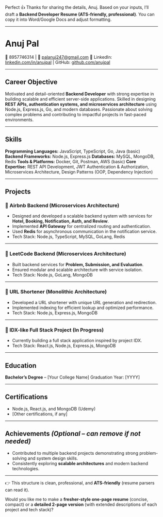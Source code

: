 Perfect 👍 Thanks for sharing the details, Anuj.
Based on your inputs, I’ll draft a **Backend Developer Resume (ATS-friendly, professional)**. You can copy it into Word/Google Docs and adjust formatting.

---

# **Anuj Pal**

📱 8957746314 | 📧 [palanuj247@gmail.com](mailto:palanuj247@gmail.com)
🔗 LinkedIn: [linkedin.com/in/anujpal](https://linkedin.com/in/anujpal) | GitHub: [github.com/anujpal](https://github.com/anujpal)

---

## **Career Objective**

Motivated and detail-oriented **Backend Developer** with strong expertise in building scalable and efficient server-side applications. Skilled in designing **REST APIs, authentication systems, and microservices architecture** using Node.js, Express.js, Go, and modern databases. Passionate about solving complex problems and contributing to impactful projects in fast-paced environments.

---

## **Skills**

**Programming Languages:** JavaScript, TypeScript, Go, Java (basic)
**Backend Frameworks:** Node.js, Express.js
**Databases:** MySQL, MongoDB, Redis
**Tools & Platforms:** Docker, Git, Postman, AWS (basic)
**Core Expertise:** REST API Development, JWT Authentication & Authorization, Microservices Architecture, Design Patterns (OOP, Dependency Injection)

---

## **Projects**

### 🔹 **Airbnb Backend (Microservices Architecture)**

* Designed and developed a scalable backend system with services for **Hotel, Booking, Notification, Auth, and Review**.
* Implemented **API Gateway** for centralized routing and authentication.
* Used **Redis** for asynchronous communication in the notification service.
* Tech Stack: Node.js, TypeScript, MySQL, GoLang, Redis

---

### 🔹 **LeetCode Backend (Microservices Architecture)**

* Built backend services for **Problem, Submission, and Evaluation**.
* Ensured modular and scalable architecture with service isolation.
* Tech Stack: Node.js, GoLang, MongoDB

---

### 🔹 **URL Shortener (Monolithic Architecture)**

* Developed a URL shortener with unique URL generation and redirection.
* Implemented indexing for efficient lookup and optimized performance.
* Tech Stack: Node.js, Express.js, MongoDB

---

### 🔹 **IDX-like Full Stack Project (In Progress)**

* Currently building a full stack application inspired by project IDX.
* Tech Stack: React.js, Node.js, Express.js, MongoDB

---

## **Education**

**Bachelor’s Degree** – \[Your College Name]
Graduation Year: \[YYYY]

---

## **Certifications**

* Node.js, React.js, and MongoDB (Udemy)
* \[Other certifications, if any]

---

## **Achievements** *(Optional – can remove if not needed)*

* Contributed to multiple backend projects demonstrating strong problem-solving and system design skills.
* Consistently exploring **scalable architectures** and modern backend technologies.

---

👉 This structure is clean, professional, and **ATS-friendly** (resume parsers can read it).

Would you like me to make a **fresher-style one-page resume** (concise, compact) or a **detailed 2-page version** (with extended descriptions of each project and tech stack)?
